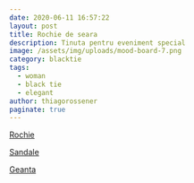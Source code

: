 ```yaml
---
date: 2020-06-11 16:57:22
layout: post
title: Rochie de seara
description: Tinuta pentru eveniment special
image: /assets/img/uploads/mood-board-7.png
category: blacktie
tags:
  - woman
  - black tie
  - elegant
author: thiagorossener
paginate: true
---
```

[Rochie](http://bit.do/fFWxF)

[Sandale](http://bit.do/fFWxH)[](http://bit.do/fFWxM)

[Geanta](http://bit.do/fFWxM)
